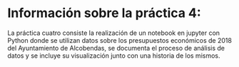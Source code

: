 # Información sobre la práctica 4:
La práctica cuatro consiste la realización de un notebook en jupyter con Python donde se utilizan datos sobre los presupuestos económicos de 2018 del Ayuntamiento de Alcobendas, se documenta el proceso de análisis de datos y se incluye su visualización junto con una historia de los mismos.
